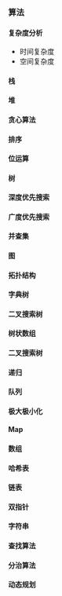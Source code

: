 ### 算法

#### 复杂度分析

- 时间复杂度
- 空间复杂度

#### 栈

#### 堆

#### 贪心算法

#### 排序

#### 位运算

#### 树

#### 深度优先搜索

#### 广度优先搜索

#### 并查集

#### 图

#### 拓扑结构

#### 字典树

#### 二叉搜索树

#### 树状数组

#### 二叉搜索树

#### 递归

#### 队列

#### 极大极小化

#### Map

#### 数组

#### 哈希表

#### 链表

#### 双指针

#### 字符串

#### 查找算法

#### 分治算法

#### 动态规划











